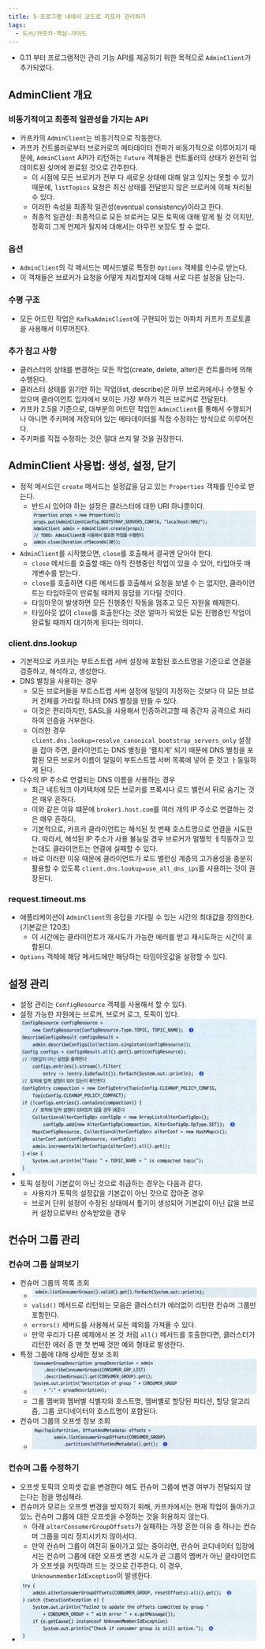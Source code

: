 ```yaml
---
title: 5-프로그램 내에서 코드로 카프카 관리하기
tags:
  - 도서/카프카-핵심-가이드
---
```

- 0.11 부터 프로그램적인 관리 기능 API를 제공하기 위한 목적으로 `AdminClient`가 추가되었다.

## AdminClient 개요

### 비동기적이고 최종적 일관성을 가지는 API

- 카프카의 `AdminClient`는 비동기적으로 작동한다.
- 카프카 컨트롤러로부터 브로커로의 메타데이터 전파가 비동기적으로 이루어지기 때문에, `AdminClient` API가 리턴하는 `Future` 객체들은 컨트롤러의 상태가 완전히 업데이트된 싲머에 완료된 것으로 간주한다.
	- 이 시점에 모든 브로커가 전부 다 새로운 상태에 대해 알고 있지는 못할 수 있기 때문에, `listTopics` 요청은 최신 상태를 전달받지 않은 브로커에 의해 처리될 수 있다.
	- 이러한 속성을 최종적 일관성(eventual consistency)이라고 한다.
	- 최종적 일관성: 최종적으로 모든 브로커는 모든 토픽에 대해 알게 될 것 이지만, 정확히 그게 언제가 될지에 대해서는 아무런 보장도 할 수 없다.

### 옵션

- `AdminClient`의 각 메서드는 메서드별로 특정한 `Options` 객체를 인수로 받는다.
- 이 객체들은 브로커가 요청을 어떻게 처리할지에 대해 서로 다른 설정을 담는다.

### 수평 구조

- 모든 어드민 작업은 `KafkaAdminClient`에 구현되어 있는 아파치 카프카 프로토콜을 사용해서 이루어진다.

### 추가 참고 사항

 - 클러스터의 상태를 변경하는 모든 작업(create, delete, alter)은 컨트롤러에 의해 수행된다.
 - 클러스터 상태를 읽기만 하는 작업(list, describe)은 아무 브로커에서나 수행될 수 있으며 클라이언트 입자에서 보이는 가장 부하가 적은 브로커로 전달된다.
 - 카프카 2.5을 기준으로, 대부분의 어드민 작업인 `AdminClient`를 통해서 수행되거나 아니면 주키퍼에 저장되어 있는 메타데이터를 직접 수정하는 방식으로 이루어진다.
 - 주키퍼를 직접 수정하는 것은 절대 쓰지 말 것을 권장한다.

## AdminClient 사용법: 생성, 설정, 닫기

- 정적 메서드인 `create` 메서드는 설정값을 담고 있는 `Properties` 객체를 인수로 받는다.
	- 반드시 있어야 하는 설정은 클러스터에 대한 URI 하나뿐이다.
	- ![](assets/Pasted%20image%2020250615200511.png)
- `AdminClient`를 시작했으면, `close`를 호출해서 결국엔 닫아야 한다.
	- `close` 메서드를 호출할 때는 아직 진행중인 작업이 있을 수 있어, 타입아웃 매개변수를 받는다.
	- `close`를 호출하면 다른 메서드를 호출해서 요청을 보낼 수 는 없지만, 클라이언트는 타임아웃이 만료될 때까지 응답을 기다릴 것이다.
	- 타임아웃이 발생하면 모든 진행중인 작동을 멈추고 모든 자원을 해제한다.
	- 타임아웃 없이 `close`를 호출한다는 것은 얼마가 되었든 모든 진행중인 작업이 완료될 때까지 대기하게 된다는 의미다.

### client.dns.lookup

- 기본적으로 카프카는 부트스트랩 서버 설정에 포함된 호스트명을 기준으로 연결을 검증하고, 해석하고, 생성한다.
- DNS 별칭을 사용하는 경우
	- 모든 브로커들을 부트스트랩 서버 설정에 일일이 지정하는 것보다 이 모든 브로커 전체를 가리킬 하나의 DNS 별칭을 만들 수 있다.
	- 이것은 편리하지만, SASL을 사용해서 인증하려고할 때 중간자 공격으로 처리하여 인증을 거부한다.
	- 이러한 경우 `client.dns.lookup=resolve_canonical_bootstrap_servers_only` 설정을 잡아 주면, 클라이언트는 DNS 별칭을 '펼치게' 되기 때문에 DNS 별칭을 포함된 모든 브로커 이름이 일일이 부트스트랩 서버 목록에 넣어 준 것고 ㅏ동일하게 된다.
- 다수의 IP 주소로 연결되는 DNS 이름을 사용하는 경우
	- 최근 네트워크 아키텍처에 모든 브로커를 프록시나 로드 밸런서 뒤로 숨기는 것은 매우 흔하다.
	- 이와 같은 이유 떄문에 `broker1.host.com`를 여러 개의 IP 주소로 연결하는 것은 매우 흔하다.
	- 기본적으로, 카프카 클라이언트는 해석된 첫 번째 호스트명으로 연결을 시도한다. 따라서, 해석된 IP 주소가 사용 불능일 경우 브로커가 멀쩡학 ㅔ작동하고 있는데도 클라이언트는 연결에 실패할 수 있다.
	- 바로 이러한 이유 때문에 클라이언트가 로드 밸런싱 계층의 고가용성을 충분히 활용할 수 있도록 `client.dns.lookup=use_all_dns_ips`를 사용하는 것이 권장된다.

### request.timeout.ms

- 애플리케이션이 `AdminClient`의 응답을 기다릴 수 있는 시간의 최대값을 정의한다.(기본값은 120초)
	- 이 시간에는 클라이언트가 재시도가 가능한 에러를 받고 재시도하는 시간이 포함된다.
- `Options` 객체에 해당 메서드에만 해당하는 타임아웃값을 설정할 수 있다.

## 설정 관리

- 설정 관리는 `ConfigResource` 객체를 사용해서 할 수 있다.
- 설정 가능한 자원에는 브로커, 브로커 로그, 토픽이 있다.
- ![](assets/Pasted%20image%2020250615204750.png)
- 토픽 설정이 기본값이 아닌 것으로 취급하는 경우는 다음과 같다.
	- 사용자가 토픽의 설정값을 기본값이 아닌 것으로 잡아준 경우
	- 브로커 단위 설정이 수정된 상태에서 톺기이 생성되어 기본값이 아닌 값을 브로커 설정으로부터 상속받았을 경우

## 컨슈머 그룹 관리

### 컨슈머 그룹 살펴보기

- 컨슈머 그룹의 목록 조회
	- ![](assets/Pasted%20image%2020250615205736.png)
	- `valid()` 메서드로 리턴되는 모음은 클러스터가 에러없이 리턴한 컨슈머 그룹만 포함한다.
	- `errors()` 세버드를 사용해서 모든 예외를 가져올 수 있다.
	- 만약 우리가 다른 예제에서 본 것 처럼 `all()` 메서드를 호출한다면, 클러스터가 리턴한 에러 중 맨 첫 번째 것만 예외 형태로 발생한다.
- 특정 그룹에 대해 상세한 정보 조회
	- ![](assets/Pasted%20image%2020250615205902.png)
	- 그룹 멤버와 멤버별 식별자와 호스트명, 멤버별로 할당된 파티션, 할당 알고리즘, 그룹 코디네이터의 호스트명이 포함된다.
- 컨슈머 그룹의 오프셋 정보 조회
	- ![](assets/Pasted%20image%2020250615210116.png)

### 컨슈머 그룹 수정하기

- 오프셋 토픽의 오피셋 값을 변경한다 해도 컨슈머 그룹에 변경 여부가 전달되지 않는다는 점을 명심해라.
- 컨슈머가 모르는 오프셋 변경을 방지하기 위해, 카프카에서는 현재 작업이 돌아가고 있느 컨슈머 그룹에 대한 오프셋을 수정하는 것을 허용하지 않는다.
	- 아래 `alterConsumerGroupOffsets`가 실패하는 가장 흔한 이유 중 하나는 컨슈머 그룹을 미리 정지시키지 않아서다.
	- 만약 컨슈머 그룹이 여전히 돌아가고 있는 중이라면, 컨슈머 코디네이터 입장에서는 컨슈머 그룹에 대한 오프셋 변경 시도가 곧 그룹의 멤버가 아닌 클라이언트가 오프셋을 커밋하려 드는 것으로 간주한다. 이 경우, `UnknownmemberIdException`이 발생한다.
- ![](assets/Pasted%20image%2020250615210832.png)